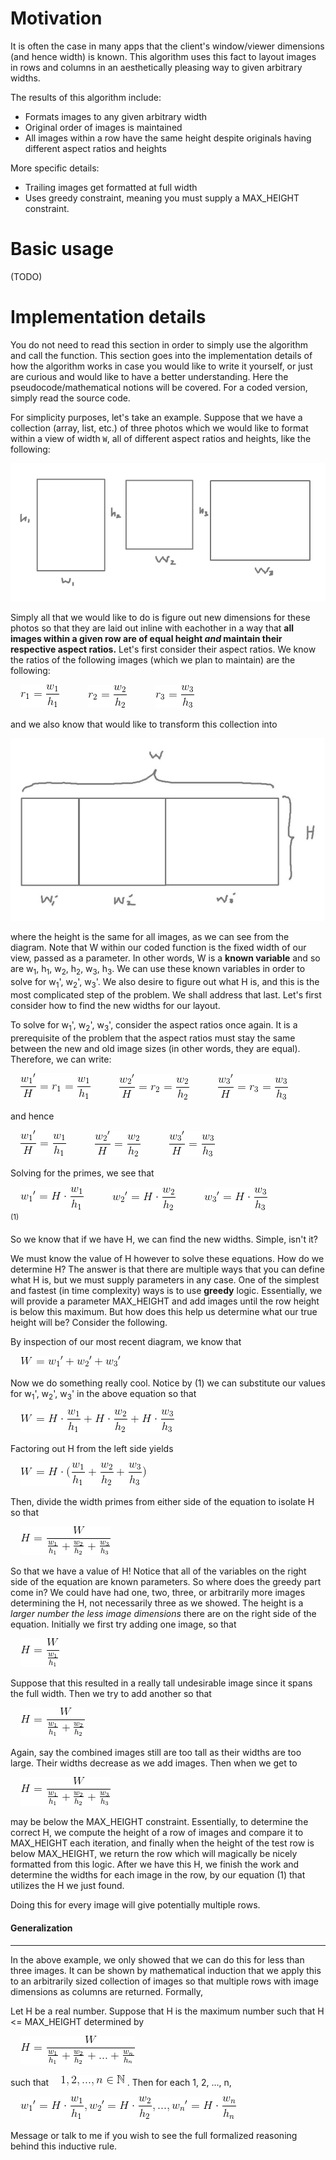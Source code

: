 # Motivation
It is often the case in many apps that the client's window/viewer dimensions (and hence width) is known. This algorithm uses this fact to layout images in rows and columns in an aesthetically pleasing way to given arbitrary widths. 

The results of this algorithm include: 
- Formats images to any given arbitrary width
- Original order of images is maintained
- All images within a row have the same height despite originals having different aspect ratios and heights

More specific details: 
- Trailing images get formatted at full width
- Uses greedy constraint, meaning you must supply a MAX_HEIGHT constraint. 

# Basic usage 
(TODO)

# Implementation details
You do not need to read this section in order to simply use the algorithm and call the function. This section goes into the implementation details of how the algorithm works in case you would like to write it yourself, or just are curious and would like to have a better understanding. Here the pseudocode/mathematical notions will be covered. For a coded version, simply read the source code.

For simplicity purposes, let's take an example. Suppose that we have a collection (array, list, etc.) of three photos which we would like to format within a view of width `W`, all of different aspect ratios and heights, like the following: 

![alt text](https://github.com/goggalore/dynamic-images/blob/master/docs/imgs/1.jpg?raw=true "three images") 

Simply all that we would like to do is figure out new dimensions for these photos so that they are laid out inline with eachother in a way that **all images within a given row are of equal height *and* maintain their respective aspect ratios.** Let's first consider their aspect ratios. We know the ratios of the following images (which we plan to maintain) are the following: 

&nbsp;&nbsp;&nbsp;&nbsp;![alt text](https://github.com/goggalore/dynamic-images/blob/master/docs/imgs/2.gif?raw=true) 　　　![alt text](https://github.com/goggalore/dynamic-images/blob/master/docs/imgs/3.gif?raw=true) 　　　![alt text](https://github.com/goggalore/dynamic-images/blob/master/docs/imgs/4.gif?raw=true)

and we also know that would like to transform this collection into

![alt text](https://github.com/goggalore/dynamic-images/blob/master/docs/imgs/5.jpg?raw=true "formatted images")

where the height is the same for all images, as we can see from the diagram. Note that W within our coded function is the fixed width of our view, passed as a parameter. In other words, W is a **known variable** and so are w<sub>1</sub>, h<sub>1</sub>, w<sub>2</sub>, h<sub>2</sub>, w<sub>3</sub>, h<sub>3</sub>. We can use these known variables in order to solve for w<sub>1</sub>', w<sub>2</sub>', w<sub>3</sub>'. We also desire to figure out what H is, and this is the most complicated step of the problem. We shall address that last. Let's first consider how to find the new widths for our layout. 

To solve for w<sub>1</sub>', w<sub>2</sub>', w<sub>3</sub>', consider the aspect ratios once again. It is a prerequisite of the problem that the aspect ratios must stay the same between the new and old image sizes (in other words, they are equal). Therefore, we can write:

&nbsp;&nbsp;&nbsp;&nbsp;![alt text](https://github.com/goggalore/dynamic-images/blob/master/docs/imgs/6.gif?raw=true) 　　　![alt text](https://github.com/goggalore/dynamic-images/blob/master/docs/imgs/7.gif?raw=true) 　　　![alt text](https://github.com/goggalore/dynamic-images/blob/master/docs/imgs/8.gif?raw=true)

and hence

&nbsp;&nbsp;&nbsp;&nbsp;![alt text](https://github.com/goggalore/dynamic-images/blob/master/docs/imgs/9-1.gif?raw=true) 　　　![alt text](https://github.com/goggalore/dynamic-images/blob/master/docs/imgs/10.gif?raw=true) 　　　![alt text](https://github.com/goggalore/dynamic-images/blob/master/docs/imgs/11.gif?raw=true)

Solving for the primes, we see that

&nbsp;&nbsp;&nbsp;&nbsp;![alt text](https://github.com/goggalore/dynamic-images/blob/master/docs/imgs/12.gif?raw=true) 　　　![alt text](https://github.com/goggalore/dynamic-images/blob/master/docs/imgs/13.gif?raw=true) 　　　![alt text](https://github.com/goggalore/dynamic-images/blob/master/docs/imgs/14.gif?raw=true) 　　　 　　　 　<sup>(1)</sup>

So we know that if we have H, we can find the new widths. Simple, isn't it?

We must know the value of H however to solve these equations. How do we determine H? The answer is that there are multiple ways that you can define what H is, but we must supply parameters in any case. One of the simplest and fastest (in time complexity) ways is to use **greedy** logic. Essentially, we will provide a parameter MAX_HEIGHT and add images until the row height is below this maximum. But how does this help us determine what our true height will be? Consider the following. 

By inspection of our most recent diagram, we know that

&nbsp;&nbsp;&nbsp;&nbsp;![alt text](https://github.com/goggalore/dynamic-images/blob/master/docs/imgs/15.gif?raw=true)

Now we do something really cool. Notice by (1) we can substitute our values for w<sub>1</sub>', w<sub>2</sub>', w<sub>3</sub>' in the above equation so that

&nbsp;&nbsp;&nbsp;&nbsp;![alt text](https://github.com/goggalore/dynamic-images/blob/master/docs/imgs/16.gif?raw=true)

Factoring out H from the left side yields

&nbsp;&nbsp;&nbsp;&nbsp;![alt text](https://github.com/goggalore/dynamic-images/blob/master/docs/imgs/17.gif?raw=true)

Then, divide the width primes from either side of the equation to isolate H so that

&nbsp;&nbsp;&nbsp;&nbsp;![alt text](https://github.com/goggalore/dynamic-images/blob/master/docs/imgs/18.gif?raw=true)

So that we have a value of H! Notice that all of the variables on the right side of the equation are known parameters. So where does the greedy part come in? We could have had one, two, three, or arbitrarily more images determining the H, not necessarily three as we showed. The height is a *larger number the less image dimensions* there are on the right side of the equation. Initially we first try adding one image, so that

&nbsp;&nbsp;&nbsp;&nbsp;![alt text](https://github.com/goggalore/dynamic-images/blob/master/docs/imgs/20.gif?raw=true)

Suppose that this resulted in a really tall undesirable image since it spans the full width. Then we try to add another so that 

&nbsp;&nbsp;&nbsp;&nbsp;![alt text](https://github.com/goggalore/dynamic-images/blob/master/docs/imgs/19.gif?raw=true)

Again, say the combined images still are too tall as their widths are too large. Their widths decrease as we add images. Then when we get to 

&nbsp;&nbsp;&nbsp;&nbsp;![alt text](https://github.com/goggalore/dynamic-images/blob/master/docs/imgs/18.gif?raw=true)

may be below the MAX_HEIGHT constraint. Essentially, to determine the correct H, we compute the height of a row of images and compare it to MAX_HEIGHT each iteration, and finally when the height of the test row is below MAX_HEIGHT, we return the row which will magically be nicely formatted from this logic. After we have this H, we finish the work and determine the widths for each image in the row, by our equation (1) that utilizes the H we just found. 

Doing this for every image will give potentially multiple rows.

#### Generalization
--- 

In the above example, we only showed that we can do this for less than three images. It can be shown by mathematical induction that we apply this to an arbitrarily sized collection of images so that multiple rows with image dimensions as columns are returned. Formally, 

Let H be a real number. Suppose that H is the maximum number such that H <= MAX_HEIGHT determined by 

&nbsp;&nbsp;&nbsp;&nbsp;![alt text](https://github.com/goggalore/dynamic-images/blob/master/docs/imgs/21.gif?raw=true)

such that
&nbsp;&nbsp;&nbsp;&nbsp;![alt text](https://github.com/goggalore/dynamic-images/blob/master/docs/imgs/22.gif?raw=true)
. Then for each 1, 2, ..., n, 

&nbsp;&nbsp;&nbsp;&nbsp;![alt text](https://github.com/goggalore/dynamic-images/blob/master/docs/imgs/23.gif?raw=true)

Message or talk to me if you wish to see the full formalized reasoning behind this inductive rule. 
